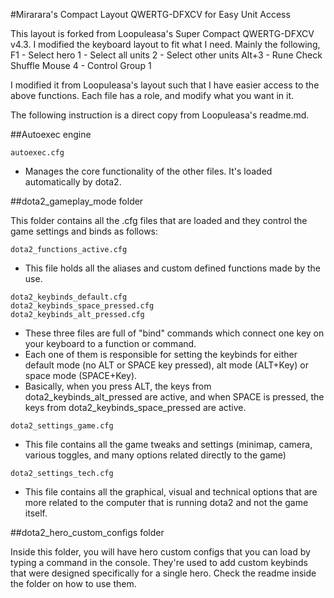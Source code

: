 #Mirarara's Compact Layout QWERTG-DFXCV for Easy Unit Access

This layout is forked from Loopuleasa's Super Compact QWERTG-DFXCV v4.3.
I modified the keyboard layout to fit what I need. Mainly the following,
F1 - Select hero
1 - Select all units
2 - Select other units
Alt+3 - Rune Check Shuffle
Mouse 4 - Control Group 1

I modified it from Loopuleasa's layout such that I have easier access to the above functions.
Each file has a role, and modify what you want in it.

The following instruction is a direct copy from Loopuleasa's readme.md.

##Autoexec engine

```
autoexec.cfg
```
- Manages the core functionality of the other files. It's loaded automatically by dota2. 

##dota2_gameplay_mode folder



This folder contains all the .cfg files that are loaded
and they control the game settings and binds as follows:

```
dota2_functions_active.cfg
```
- This file holds all the aliases and custom defined functions made by the use.

```
dota2_keybinds_default.cfg
dota2_keybinds_space_pressed.cfg
dota2_keybinds_alt_pressed.cfg
```
- These three files are full of "bind" commands which connect one key on your keyboard to a function or command.
- Each one of them is responsible for setting the keybinds for either default mode (no ALT or SPACE key pressed), alt mode (ALT+Key) or space mode (SPACE+Key).
- Basically, when you press ALT, the keys from dota2_keybinds_alt_pressed are active, and when SPACE is pressed, the keys from dota2_keybinds_space_pressed are active.

```
dota2_settings_game.cfg
```
- This file contains all the game tweaks and settings (minimap, camera, various toggles, and many options related directly to the game)

```
dota2_settings_tech.cfg
```
- This file contains all the graphical, visual and technical options that are more related to the computer that is running dota2 and not the game itself.

##dota2_hero_custom_configs folder

Inside this folder, you will have hero custom configs that 
you can load by typing a command in the console. 
They're used to add custom keybinds that were designed 
specifically for a single hero. 
Check the readme inside the folder on how to use them.


